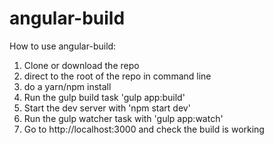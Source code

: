 # angular-build

How to use angular-build: 

  1. Clone or download the repo 
  2. direct to the root of the repo in command line 
  3. do a yarn/npm install 
  4. Run the gulp build task 'gulp app:build'
  5. Start the dev server with 'npm start dev' 
  6. Run the gulp watcher task with 'gulp app:watch'
  7. Go to http://localhost:3000 and check the build is working
  
